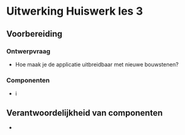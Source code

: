 # Uitwerking Huiswerk les 3

## Voorbereiding
### Ontwerpvraag
- Hoe maak je de applicatie uitbreidbaar met nieuwe bouwstenen?

### Componenten
- i

## Verantwoordelijkheid van componenten

- 